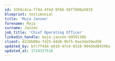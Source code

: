 ```yaml
---
id: 3356c4ca-f74d-4fbd-9f66-56f7608a5819
blueprint: testimonial
title: 'Maja Janzen'
forename: Maja
surname: Janzen
job_title: 'Chief Operating Officer'
linkedin_handle: maja-janzen-b959138b
client: 8228b00a-fd25-44d8-9bf5-0ae3de59ed50
updated_by: b7c7f4d4-e810-47c4-8310-994d4d84346a
updated_at: 1724327516
---
```

